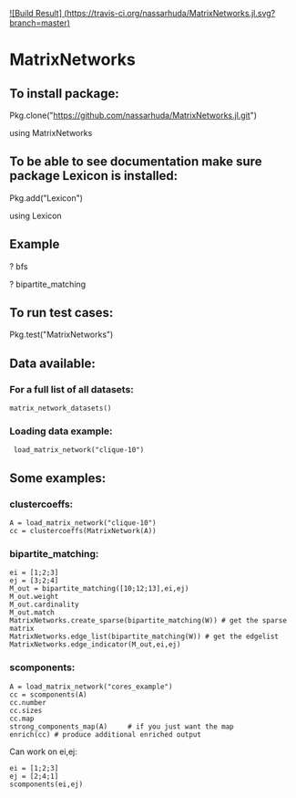 [![Build Result] (https://travis-ci.org/nassarhuda/MatrixNetworks.jl.svg?branch=master)](https://travis-ci.org/nassarhuda/MatrixNetworks.jl)
 

# MatrixNetworks

## To install package:
Pkg.clone("https://github.com/nassarhuda/MatrixNetworks.jl.git")

using MatrixNetworks
## To be able to see documentation make sure package Lexicon is installed:
Pkg.add("Lexicon")

using Lexicon

## Example
? bfs

? bipartite_matching

## To run test cases:
Pkg.test("MatrixNetworks")
 
## Data available:
### For a full list of all datasets:
```
matrix_network_datasets()
```
### Loading data example:
```
 load_matrix_network("clique-10")
```

## Some examples:
### clustercoeffs:
```
A = load_matrix_network("clique-10")
cc = clustercoeffs(MatrixNetwork(A))
```

### bipartite_matching:
```
ei = [1;2;3]
ej = [3;2;4]
M_out = bipartite_matching([10;12;13],ei,ej)
M_out.weight
M_out.cardinality
M_out.match
MatrixNetworks.create_sparse(bipartite_matching(W)) # get the sparse matrix
MatrixNetworks.edge_list(bipartite_matching(W)) # get the edgelist
MatrixNetworks.edge_indicator(M_out,ei,ej)
```

### scomponents:
```
A = load_matrix_network("cores_example")
cc = scomponents(A)
cc.number
cc.sizes
cc.map
strong_components_map(A)     # if you just want the map
enrich(cc) # produce additional enriched output
```

Can work on ei,ej:
```
ei = [1;2;3]
ej = [2;4;1]
scomponents(ei,ej)
```

